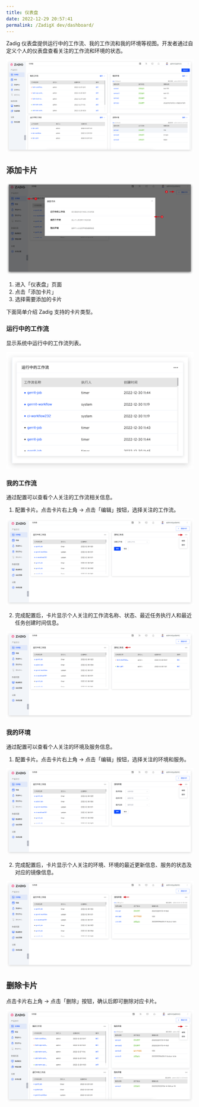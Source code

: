 ```yaml
---
title: 仪表盘
date: 2022-12-29 20:57:41
permalink: /ZadigX dev/dashboard/
---
```


Zadig 仪表盘提供运行中的工作流、我的工作流和我的环境等视图。开发者通过自定义个人的仪表盘查看关注的工作流和环境的状态。

![仪表盘](./_images/dashboard_1.png)

## 添加卡片

![仪表盘](./_images/dashboard_2.png)

1. 进入「仪表盘」页面
2. 点击「添加卡片」
3. 选择需要添加的卡片

下面简单介绍 Zadig 支持的卡片类型。

### 运行中的工作流

显示系统中运行中的工作流列表。

![仪表盘](./_images/dashboarding_running.png)

### 我的工作流

通过配置可以查看个人关注的工作流相关信息。

1. 配置卡片。点击卡片右上角 -> 点击「编辑」按钮，选择关注的工作流。

![仪表盘](./_images/dashboard_my_workflow_1.png)

2. 完成配置后，卡片显示个人关注的工作流名称、状态、最近任务执行人和最近任务创建时间信息。

![仪表盘](./_images/dashboard_my_workflow_2.png)


### 我的环境

通过配置可以查看个人关注的环境及服务信息。

1. 配置卡片。点击卡片右上角 -> 点击「编辑」按钮，选择关注的环境和服务。

![仪表盘](./_images/dashboard_my_env_1.png)

2. 完成配置后，卡片显示个人关注的环境、环境的最近更新信息、服务的状态及对应的镜像信息。

![仪表盘](./_images/dashboard_my_env_2.png)


## 删除卡片

点击卡片右上角 -> 点击「删除」按钮，确认后即可删除对应卡片。

![仪表盘](./_images/dashboard_rm_card.png)



